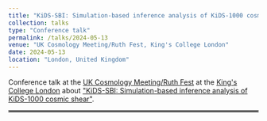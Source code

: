 ```yaml
---
title: "KiDS-SBI: Simulation-based inference analysis of KiDS-1000 cosmic shear"
collection: talks
type: "Conference talk"
permalink: /talks/2024-05-13
venue: "UK Cosmology Meeting/Ruth Fest, King's College London"
date: 2024-05-13
location: "London, United Kingdom"
---
```


Conference talk at the [UK Cosmology Meeting/Ruth Fest](https://indico.cern.ch/event/1390698/) at the  [King's College London](https://www.kcl.ac.uk/) about ["KiDS-SBI: Simulation-based inference analysis of KiDS-1000 cosmic shear"](https://arxiv.org/abs/2404.15402).

<hr style="border:2px solid gray">
